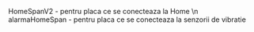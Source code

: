 HomeSpanV2 - pentru placa ce se conecteaza la Home \n
alarmaHomeSpan - pentru placa ce se conecteaza la senzorii de vibratie

